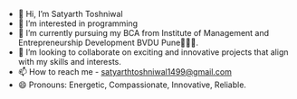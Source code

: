 - 👋 Hi, I’m Satyarth Toshniwal
- 👀 I’m interested in programming
- 🌱 I’m currently pursuing my BCA from Institute of Management and Entrepreneurship Development BVDU Pune👩🏻‍🎓.
- 💞️ I’m looking to collaborate on exciting and innovative projects that align with my skills and interests.
- 📫 How to reach me - satyarthtoshniwal1499@gmail.com 
- 😄 Pronouns: Energetic, Compassionate, Innovative, Reliable.


